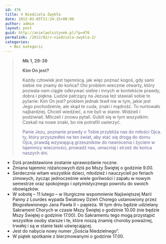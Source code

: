 ```yaml
---
id: 476
title: V Niedziela Zwykła
date: 2012-02-05T21:24:15+00:00
author: admin
layout: post
guid: http://anielaolsztynek.pl/?p=476
permalink: /2012/02/v-niedziela-zwykla-2/
categories:
  - Bez kategorii
---
```

<blockquote style="padding-left: 30px;">
  <p>
    <strong>Mk 1, 29-39</strong>
  </p>
  
  <p>
    <strong>Kim On jest?</strong>
  </p>
  
  <p>
    Każdy człowiek jest tajemnicą. jak więc poznać kogoś, gdy sami siebie nie znamy do końca? Oto problem wiecznie otwarty, który pozwala nam ciągle odkrywać siebie i innych w kontekście prawdy, dobra i piękna. Ludzie patrzący na Jezusa też stawiali sobie to pytanie: Kim On jest? problem jednak tkwił nie w tym, jakie jest Jego pochodzenie, ale skąd te cuda, znaki i mądrość. To nurtowało najbardziej. Chcieli wiedzieć, a nie byli w stanie. Widzieli i podziwiali. Milczeli i znowu pytali. Gubili się w tym wszystkim. Czekali na nowe znaki, bo nie potrafili uwierzyć.
  </p>
  
  <p>
    <span style="color: #666699;">Panie Jezu, poznanie prawdy o Tobie przybliża nas do miłości Ojca. ty, który przyszedłeś na ten świat, aby stać się drogą do domu Ojca, prawdą wzywającą grzeszników do nawrócenia i życiem w tajemnicy wieczności, prowadź nas, umacniaj i strzeż do końca naszych dni.</span>
  </p>
</blockquote>

  * <span style="font-style: normal;">Dziś przedstawione zostanie sprawozdanie roczne.</span>
  * <span style="font-style: normal;">Zmiana tajemnic różańcowych dziś po Mszy Świętej o godzinie 9.00.</span>
  * <span style="font-style: normal;">Serdecznie witam wszystkie dzieci, młodzież i nauczycieli po feriach zimowych, życząc jednocześnie wiele gorliwości i zapału w nowym semestrze oraz spokojnego i optymistycznego powrotu do swoich obowiązków.</span>
  * <span style="font-style: normal;">W sobotę &#8211; 11 lutego &#8211; w liturgiczne wspomnienie Najświętszej Marii Panny z Lourdes wypada Światowy Dzień Chorego ustanowiony przez Błogosławionego Jana Pawła II &#8211; papieża. W tym dniu będzie udzielany Sakrament Chorych w czasie Mszy Świętej o godzinie 10.00 (nie będzie Mszy Świętej o godzinie 17.00). Do Sakramentu tego mogą przystąpić wszystkie osoby starsze i te, które noszą znamię choroby poważnej, trwałej i są w stanie łaski uświęcającej.</span>
  * <span style="font-style: normal;">Jest do nabycia nowy numer &#8222;Gościa Niedzielnego&#8221;.</span>
  * <span style="font-style: normal;">W piątek spotkanie z bierzmowanymi o godzinie 17.00.</span>